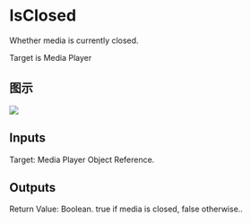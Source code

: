 # IsClosed

Whether media is currently closed.

Target is Media Player

## 图示

![]($-20221218-20010710.png)

## Inputs

Target: Media Player Object Reference.  

## Outputs

Return Value: Boolean. true if media is closed, false otherwise..

